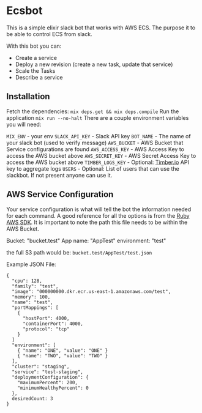 # Ecsbot

This is a simple elixir slack bot that works with AWS ECS. The purpose it to be able to control ECS from slack.

With this bot you can:

* Create a service
* Deploy a new revision (create a new task, update that service)
* Scale the Tasks
* Describe a service

## Installation

Fetch the dependencies: `mix deps.get && mix deps.compile`
Run the application `mix run --no-halt`
There are a couple environment variables you will need:

`MIX_ENV` - your env
`SLACK_API_KEY` - Slack API key
`BOT_NAME` - The name of your slack bot (used to verify message)
`AWS_BUCKET` - AWS Bucket that Service configurations are found
`AWS_ACCESS_KEY` - AWS Access Key to access the AWS bucket above
`AWS_SECRET_KEY` - AWS Secret Access Key to access the AWS bucket above
`TIMBER_LOGS_KEY` - Optional: [Timber.io](https://timber.io/) API key to aggregate logs
`USERS` - Optional: List of users that can use the slackbot. If not present anyone can use it.

## AWS Service Configuration

Your service configuration is what will tell the bot the information needed for each command. A good reference for all the options is from the [Ruby AWS SDK](https://docs.aws.amazon.com/sdk-for-ruby/v3/api/Aws/ECS/Client.html#update_service-instance_method). It is important to note the path this file needs to be within the AWS Bucket.

Bucket: "bucket.test"
App name: "AppTest"
environment: "test"

the full S3 path would be: `bucket.test/AppTest/test.json`

Example JSON File:
```
{
  "cpu": 128,
  "family": "test",
  "image": "000000000.dkr.ecr.us-east-1.amazonaws.com/test",
  "memory": 100,
  "name": "test",
  "portMappings": [
    {
      "hostPort": 4000,
      "containerPort": 4000,
      "protocol": "tcp"
    }
  ]
  "environment": [
    { "name": "ONE", "value": "ONE" }
    { "name": "TWO", "value": "TWO" }
  ],
  "cluster": "staging",
  "service": "test-staging",
  "deploymentConfiguration": {
    "maximumPercent": 200,
    "minimumHealthyPercent": 0
  },
  desiredCount: 3
}
```
